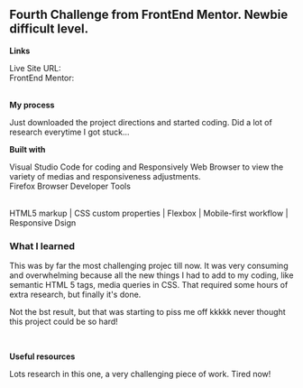 <h2>Fourth Challenge from FrontEnd Mentor. Newbie difficult level.</h2>

<p><strong>Links</strong></p>
Live Site URL: 
<br>
FrontEnd Mentor: 
<br>
<br>
<p><strong>My process</strong></p>

<p> Just downloaded the project directions and started coding. Did a lot of research everytime I got stuck...</p>
<p><strong>Built with </strong></p>
<p>Visual Studio Code for coding and Responsively Web Browser to view the variety of medias and responsiveness adjustments.<br>
Firefox Browser Developer Tools</p>
<br>
HTML5 markup | CSS custom properties | Flexbox | Mobile-first workflow | Responsive Dsign
<br>

<h3>What I learned</h3>
<p>This was by far the most challenging projec till now. It was very consuming and overwhelming because all the new things I had to add to my coding, like semantic HTML 5 tags, media queries in CSS. That required some hours of extra research, but finally it's done. </p>

<p>Not the bst result, but that was starting to piss me off kkkkk never thought this project could be so hard!</p>
<br>
<p><strong>Useful resources</strong></p>
<p> Lots research in this one, a very challenging piece of work. Tired now!</p>
